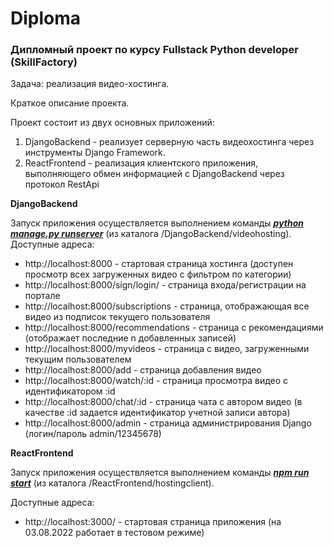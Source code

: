 # Diploma

<h3>Дипломный проект по курсу Fullstack Python developer (SkillFactory)</h3>

Задача: реализация видео-хостинга.


Краткое описание проекта.

Проект состоит из двух основных приложений:
1) DjangoBackend - реализует серверную часть видеохостинга через инструменты Django Framework.
2) ReactFrontend - реализация клиентского приложения, выполняющего обмен информацией с DjangoBackend через протокол RestApi


<b>DjangoBackend</b>

Запуск приложения осуществляется выполнением команды <u><b><i>python manage.py runserver</i></b></u> (из каталога /DjangoBackend/videohosting).
Доступные адреса:

<ul>
<li>http://localhost:8000 - стартовая страница хостинга (доступен просмотр всех загруженных видео с фильтром по категории)
<li>http://localhost:8000/sign/login/ - страница входа/регистрации на портале
<li>http://localhost:8000/subscriptions - страница, отображающая все видео из подписок текущего пользователя
<li>http://localhost:8000/recommendations - страница с рекомендациями (отображает последние n добавленных записей)
<li>http://localhost:8000/myvideos - страница с видео, загруженными текущим пользователем
<li>http://localhost:8000/add - страница добавления видео
<li>http://localhost:8000/watch/:id - страница просмотра видео с идентификатором :id
<li>http://localhost:8000/chat/:id - страница чата с автором видео (в качестве :id задается идентификатор учетной записи автора)
<li>http://localhost:8000/admin - страница администрирования Django (логин/пароль admin/12345678)
</ul>


<b>ReactFrontend</b>

Запуск приложения осуществляется выполнением команды <u><b><i>npm run start</i></b></u> (из каталога /ReactFrontend/hostingclient).

Доступные адреса:
<ul>
<li>http://localhost:3000/ - стартовая страница приложения (на 03.08.2022 работает в тестовом режиме)
</ul>
